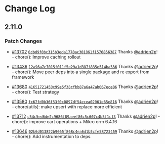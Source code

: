 # Change Log

## 2.11.0

### Patch Changes

- [#13702](https://github.com/medusajs/medusa/pull/13702) [`0cbd9f0bc315b3eda1770ac301061f1576856387`](https://github.com/medusajs/medusa/commit/0cbd9f0bc315b3eda1770ac301061f1576856387) Thanks [@adrien2p](https://github.com/adrien2p)! - chore(): Improve caching rollout

- [#13439](https://github.com/medusajs/medusa/pull/13439) [`12a96a7c7015f011f5e29a1d387f835e514ba536`](https://github.com/medusajs/medusa/commit/12a96a7c7015f011f5e29a1d387f835e514ba536) Thanks [@adrien2p](https://github.com/adrien2p)! - chore(): Move peer deps into a single package and re export from framework

- [#13680](https://github.com/medusajs/medusa/pull/13680) [`41651721450c99e5f38cfbb87a6a47ab067ece86`](https://github.com/medusajs/medusa/commit/41651721450c99e5f38cfbb87a6a47ab067ece86) Thanks [@adrien2p](https://github.com/adrien2p)! - chore(): Test strategy

- [#13580](https://github.com/medusajs/medusa/pull/13580) [`fc67fd0b36f53f0c0897df54ecea02061e65e816`](https://github.com/medusajs/medusa/commit/fc67fd0b36f53f0c0897df54ecea02061e65e816) Thanks [@adrien2p](https://github.com/adrien2p)! - chore(utils): make upsert with replace more efficient

- [#13712](https://github.com/medusajs/medusa/pull/13712) [`c54c5ed6de2c9686f89aeef86c5c607c4b5f1cf3`](https://github.com/medusajs/medusa/commit/c54c5ed6de2c9686f89aeef86c5c607c4b5f1cf3) Thanks [@adrien2p](https://github.com/adrien2p)! - chore(): improve cart operations + Mikro orm 6.4.16

- [#13646](https://github.com/medusajs/medusa/pull/13646) [`02b6d013822b9665f868c4ea6d1b5cfe58723459`](https://github.com/medusajs/medusa/commit/02b6d013822b9665f868c4ea6d1b5cfe58723459) Thanks [@adrien2p](https://github.com/adrien2p)! - chore(): Add instrumentation to deps

